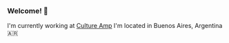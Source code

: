 ### Welcome! 👋

I'm currently working at [Culture Amp](https://github.com/cultureamp/)
I'm located in Buenos Aires, Argentina 🇦🇷
